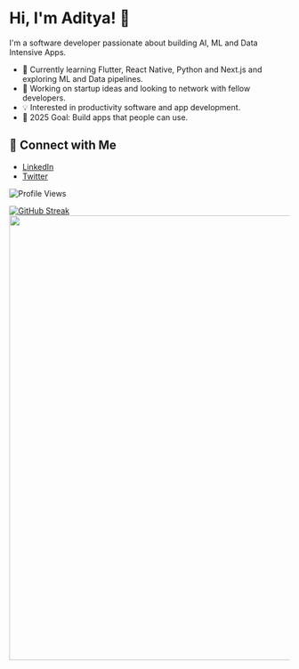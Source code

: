 # Hi, I'm Aditya! 👋

I'm a software developer passionate about building AI, ML and Data Intensive Apps.

- 🌱 Currently learning Flutter, React Native, Python and Next.js and exploring ML and Data pipelines.
- 🚀 Working on startup ideas and looking to network with fellow developers.
- 💡 Interested in productivity software and app development.
- 🎯 2025 Goal: Build apps that people can use.

## 🔗 Connect with Me
- [LinkedIn](https://www.linkedin.com/in/aditya-tiwari-587833203/)
- [Twitter](https://x.com/Aditya_T007)

![Profile Views](https://komarev.com/ghpvc/?username=Aditya-Tiwari-07&color=blue) 

[![GitHub Streak](https://streak-stats.demolab.com/?user=Aditya-Tiwari-07)](https://git.io/streak-stats)
<img src="https://github-profile-summary-cards.vercel.app/api/cards/profile-details?username=Aditya-Tiwari-07&theme=radical" width="800px" />
